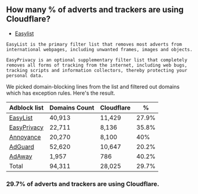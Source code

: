 ## How many % of adverts and trackers are using Cloudflare?


- [Easylist](https://web.archive.org/web/20210516110248/https://easylist.to/)
```
EasyList is the primary filter list that removes most adverts from international webpages, including unwanted frames, images and objects.

EasyPrivacy is an optional supplementary filter list that completely removes all forms of tracking from the internet, including web bugs, tracking scripts and information collectors, thereby protecting your personal data.
```


We picked domain-blocking lines from the list and filtered out domains which has exception rules.
Here's the result.


| Adblock list | Domains Count | Cloudflare | % |
| --- | --- | --- | --- |
| [EasyList](https://easylist.to/easylist/easylist.txt) | 40,913 | 11,429 | 27.9% |
| [EasyPrivacy](https://easylist.to/easylist/easyprivacy.txt) | 22,711 | 8,136 | 35.8% |
| [Annoyance](https://secure.fanboy.co.nz/fanboy-annoyance.txt) | 20,270 | 8,100 | 40% |
| [AdGuard](https://adguardteam.github.io/AdGuardSDNSFilter/Filters/filter.txt) | 52,620 | 10,647 | 20.2% |
| [AdAway](https://raw.githubusercontent.com/AdAway/adaway.github.io/master/hosts.txt) | 1,957 | 786 | 40.2% |
| Total | 94,311 | 28,025 | 29.7% |


### 29.7% of adverts and trackers are using Cloudflare.